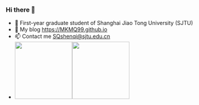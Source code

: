 ### Hi there 👋

<!--
**MKMQ99/MKMQ99** is a ✨ _special_ ✨ repository because its `README.md` (this file) appears on your GitHub profile.

Here are some ideas to get you started:

- 🔭 I’m currently working on ...
- 🌱 I’m currently learning ...
- 👯 I’m looking to collaborate on ...
- 🤔 I’m looking for help with ...
- 💬 Ask me about ...
- 📫 How to reach me: ...
- 😄 Pronouns: ...
- ⚡ Fun fact: ...
-->
- :school: First-year graduate student of Shanghai Jiao Tong University (SJTU)
- :link: My blog https://MKMQ99.github.io
- :mailbox: Contact me SQshenqi@sjtu.edu.cn
- <img align="" height="150px" src="https://github-readme-stats-mu-one-30.vercel.app/api?username=MKMQ99&hide=contribs,prs,issues&theme=cobalt" /><img align="" height="150px" src="https://github-readme-stats-mu-one-30.vercel.app/api/top-langs/?username=MKMQ99&langs_count=8&hide=Jupyter%20Notebook,html,css,Vue,cmake,javascript,go&theme=cobalt&layout=compact" />

